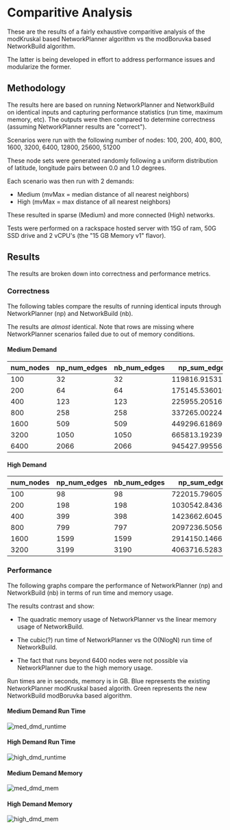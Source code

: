 # Comparitive Analysis

These are the results of a fairly exhaustive comparitive analysis of the modKruskal 
based NetworkPlanner algorithm vs the modBoruvka based NetworkBuild algorithm.

The latter is being developed in effort to address performance issues and modularize the former.  

## Methodology

The results here are based on running NetworkPlanner and NetworkBuild on 
identical inputs and capturing performance statistics (run time, 
maximum memory, etc).  The outputs were then compared to determine 
correctness (assuming NetworkPlanner results are "correct").  

Scenarios were run with the following number of nodes:
100, 200, 400, 800, 1600, 3200, 6400, 12800, 25600, 51200

These node sets were generated randomly following a uniform distribution of
latitude, longitude pairs between 0.0 and 1.0 degrees.  

Each scenario was then run with 2 demands:

- Medium (mvMax = median distance of all nearest neighbors)
- High (mvMax = max distance of all nearest neighbors)

These resulted in sparse (Medium) and more connected (High) networks.

Tests were performed on a rackspace hosted server with 15G of ram, 50G SSD 
drive and 2 vCPU's (the "15 GB Memory v1" flavor).  

## Results

The results are broken down into correctness and performance metrics.  


### Correctness

The following tables compare the results of running identical inputs
through NetworkPlanner (np) and NetworkBuild (nb).  

The results are *almost* identical.  Note that rows are missing where 
NetworkPlanner scenarios failed due to out of memory conditions.  

#### Medium Demand

| num_nodes | np_num_edges | nb_num_edges | np_sum_edge_lens   | nb_sum_edge_lens   |
|-----------|--------------|--------------|--------------------|--------------------|
| 100       | 32           | 32           | 119816.9153137207  | 119816.9153276966  |
| 200       | 64           | 64           | 175145.5360107422  | 175145.5354555251  |
| 400       | 123          | 123          | 225955.20516967773 | 225955.20591952585 |
| 800       | 258          | 258          | 337265.002243042   | 337265.00145902054 |
| 1600      | 509          | 509          | 449296.6186981201  | 449296.6191125113  |
| 3200      | 1050         | 1050         | 665813.1923933029  | 665813.1931482236  |
| 6400      | 2066         | 2066         | 945427.9955635071  | 945427.9959691941  | 


#### High Demand

| num_nodes | np_num_edges | nb_num_edges | np_sum_edge_lens   | nb_sum_edge_lens   |
|-----------|--------------|--------------|--------------------|--------------------|
| 100       | 98           | 98           | 722015.7960510254  | 722015.7931261827  |
| 200       | 198          | 198          | 1030542.8436889648 | 1030542.839258047  |
| 400       | 399          | 398          | 1423662.604522705  | 1421991.7194512442 |
| 800       | 799          | 797          | 2097236.5056762695 | 2088079.4905254904 |
| 1600      | 1599         | 1599         | 2914150.146613121  | 2914150.148561445  |
| 3200      | 3199         | 3190         | 4063716.528371811  | 4041834.9088378055 |


### Performance

The following graphs compare the performance of NetworkPlanner (np) and 
NetworkBuild (nb) in terms of run time and memory usage.  

The results contrast and show: 

- The quadratic memory usage of NetworkPlanner vs the linear memory usage of 
NetworkBuild.  

- The cubic(?) run time of NetworkPlanner vs the O(NlogN) run time of 
NetworkBuild.

- The fact that runs beyond 6400 nodes were not possible via NetworkPlanner due
to the high memory usage.  

Run times are in seconds, memory is in GB.  Blue represents the existing NetworkPlanner modKruskal based algorith.  Green represents the new NetworkBuild modBoruvka based algorithm.  

#### Medium Demand Run Time

![med_dmd_runtime](http://i.imgur.com/16Ausud.png)

#### High Demand Run Time

![high_dmd_runtime](http://i.imgur.com/SgZdbdf.png)

#### Medium Demand Memory 

![med_dmd_mem](http://i.imgur.com/TCeGe5H.png)

#### High Demand Memory 

![high_dmd_mem](http://i.imgur.com/cPg30tV.png)



